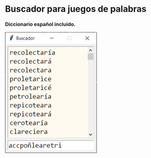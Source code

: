 # Buscador para juegos de palabras
### Diccionario español incluido.

![Pantallazo de la aplicación](screenshot.png)
